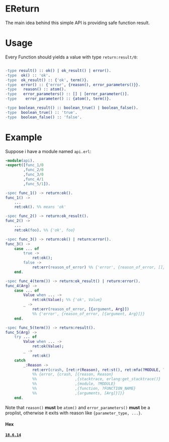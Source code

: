 # EReturn
The main idea behind this simple API is providing safe function result.

# Usage
Every Function should yields a value with type `return:result/0`:  
```erlang

-type result() :: ok() | ok_result() | error().
-type  ok() :: 'ok'.
-type  ok_result() :: {'ok', term()}.
-type  error() :: {'error', {reason(), error_parameters()}}.
-type   reason() :: atom().
-type   error_parameters() :: [] | [error_parameter()].
-type    error_parameter() :: {atom(), term()}.

-type boolean_result() :: boolean_true() | boolean_false().
-type  boolean_true() :: 'true'.
-type  boolean_false() :: 'false'.
```

# Example
Suppose i have a module named `api.erl`:  
```erlang
-module(api).
-export([func_1/0
        ,func_2/0
        ,func_3/0
        ,func_4/1
        ,func_5/1]).

-spec func_1() -> return:ok().
func_1() ->
	...
	ret:ok(). %% means 'ok'

-spec func_2() -> return:ok_result().
func_2() ->
	...
	ret:ok(foo). %% {'ok', foo}

-spec func_3() -> return:ok() | return:error().
func_3() ->
	case ... of
		true ->
			ret:ok();
		false ->
			ret:err(reason_of_error) %% {'error', {reason_of_error, []}}
	end.

-spec func_4(term()) -> return:ok_result() | return:error().
func_4(Arg) ->
	case ... of
		Value when ... ->
			ret:ok(Value); %% {'ok', Value}
		_ ->
			ret:err(reason_of_error, [{argument, Arg}]) 
			%% {'error', {reason_of_error, [{argument, Arg}]}}
	end.

-spec func_5(term()) -> return:result().
func_5(Arg) ->
	try ... of
		Value when ... ->
			ret:ok(Value);
		_ ->
			ret:ok()
	catch
		_:Reason ->
			ret:err(crash, [ret:r(Reason), ret:st(), ret:mfa(?MODULE, ?FUNCTION_NAME, [Arg])]) 
			%% {error, {crash, [{reason, Reason}
			%%                 ,{stacktrace, erlang:get_stacktrace()}
			%%                 ,{module, ?MODULE}
			%%                 ,{function, ?FUNCTION_NAME}
			%%                 ,{arguments, [Arg]}]}}
	end.
```

Note that `reason()` **must** be `atom()` and `error_parameters()` **must** be a proplist, otherwise it exits with reason like `{parameter_type, ...}`.

#### Hex
[**`18.6.14`**](https://hex.pm/packages/ereturn)
